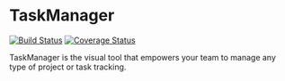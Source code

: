 # TaskManager
[![Build Status](https://img.shields.io/endpoint.svg?url=https%3A%2F%2Factions-badge.atrox.dev%2Fspikers-dev%2FTaskManagerUP%2Fbadge%3Fref%3Ddevelop&style=flat-square)](https://actions-badge.atrox.dev/spikers-dev/TaskManagerUP/goto?ref=develop)
[![Coverage Status](https://coveralls.io/repos/github/spikers-dev/TaskManagerUP/badge.svg?branch=develop)](https://coveralls.io/github/spikers-dev/TaskManagerUP?branch=develop)

TaskManager is the visual tool that empowers your team to manage any type of project or task tracking.
